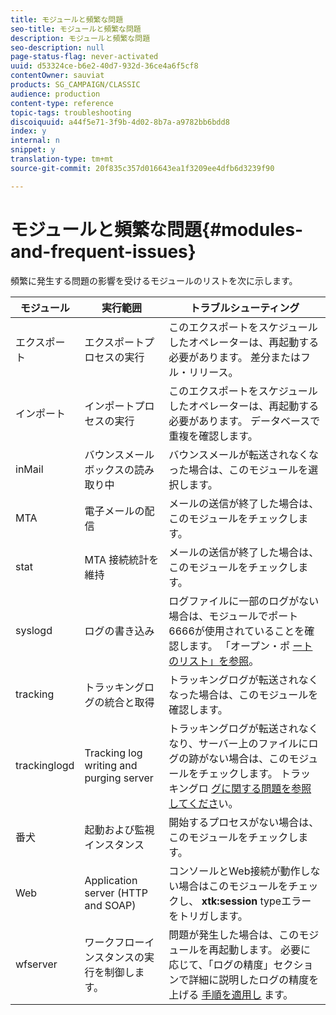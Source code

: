 ```yaml
---
title: モジュールと頻繁な問題
seo-title: モジュールと頻繁な問題
description: モジュールと頻繁な問題
seo-description: null
page-status-flag: never-activated
uuid: d53324ce-b6e2-40d7-932d-36ce4a6f5cf8
contentOwner: sauviat
products: SG_CAMPAIGN/CLASSIC
audience: production
content-type: reference
topic-tags: troubleshooting
discoiquuid: a44f5e71-3f9b-4d02-8b7a-a9782bb6bdd8
index: y
internal: n
snippet: y
translation-type: tm+mt
source-git-commit: 20f835c357d016643ea1f3209ee4dfb6d3239f90

---
```



# モジュールと頻繁な問題{#modules-and-frequent-issues}

頻繁に発生する問題の影響を受けるモジュールのリストを次に示します。

<table> 
 <thead> 
  <tr> 
   <th> モジュール </th> 
   <th> 実行範囲 </th> 
   <th> トラブルシューティング </th> 
  </tr> 
 </thead> 
 <tbody> 
  <tr> 
   <td> エクスポート </td> 
   <td> エクスポートプロセスの実行<br /> </td> 
   <td> このエクスポートをスケジュールしたオペレーターは、再起動する必要があります。 差分またはフル・リリース。<br /> </td> 
  </tr> 
  <tr> 
   <td> インポート </td> 
   <td> インポートプロセスの実行<br /> </td> 
   <td> このエクスポートをスケジュールしたオペレーターは、再起動する必要があります。 データベースで重複を確認します。<br /> </td> 
  </tr> 
  <tr> 
   <td> inMail </td> 
   <td> バウンスメールボックスの読み取り中<br /> </td> 
   <td> バウンスメールが転送されなくなった場合は、このモジュールを選択します。<br /> </td> 
  </tr> 
  <tr> 
   <td> MTA </td> 
   <td> 電子メールの配信<br /> </td> 
   <td> メールの送信が終了した場合は、このモジュールをチェックします。<br /> </td> 
  </tr> 
  <tr> 
   <td> stat </td> 
   <td> MTA 接続統計を維持<br /> </td> 
   <td> メールの送信が終了した場合は、このモジュールをチェックします。<br /> </td> 
  </tr> 
  <tr> 
   <td> syslogd </td> 
   <td> ログの書き込み<br /> </td> 
   <td> ログファイルに一部のログがない場合は、モジュールでポート6666が使用されていることを確認します。 「オープン・ポ <a href="../../production/using/general-architecture.md#list-of-open-ports" target="_blank">ートのリスト」を参照</a>。<br /> </td> 
  </tr> 
  <tr> 
   <td> tracking </td> 
   <td> トラッキングログの統合と取得<br /> </td> 
   <td> トラッキングログが転送されなくなった場合は、このモジュールを確認します。<br /> </td> 
  </tr> 
  <tr> 
   <td> trackinglogd </td> 
   <td> Tracking log writing and purging server<br /> </td> 
   <td> トラッキングログが転送されなくなり、サーバー上のファイルにログの跡がない場合は、このモジュールをチェックします。 トラッキングロ <a href="../../production/using/tracking-logs-issues.md" target="_blank">グに関する問題を参照してくださ</a>い。<br /> </td> 
  </tr> 
  <tr> 
   <td> 番犬 </td> 
   <td> 起動および監視インスタンス<br /> </td> 
   <td> 開始するプロセスがない場合は、このモジュールをチェックします。<br /> </td> 
  </tr> 
  <tr> 
   <td> Web </td> 
   <td> Application server (HTTP and SOAP)<br /> </td> 
   <td> コンソールとWeb接続が動作しない場合はこのモジュールをチェックし、 <strong>xtk:session</strong> typeエラーをトリガします。<br /> </td> 
  </tr> 
  <tr> 
   <td> wfserver </td> 
   <td> ワークフローインスタンスの実行を制御します。<br /> </td> 
   <td> 問題が発生した場合は、このモジュールを再起動します。 必要に応じて、「ログの精度」セクションで詳細に説明したログの精度を上げる <a href="../../production/using/log-precision.md" target="_blank">手順を適用し</a> ます。<br /> </td> 
  </tr> 
 </tbody> 
</table>

